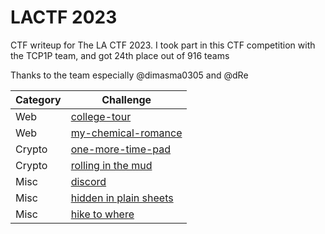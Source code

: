 # LACTF 2023
CTF writeup for The LA CTF 2023. I took part in this CTF competition with the TCP1P team, and got 24th place out of 916 teams

Thanks to the team especially @dimasma0305 and @dRe

| Category | Challenge |
| --- | --- |
| Web | [college-tour](/LA%20CTF%202023/college-tour/)
| Web | [my-chemical-romance](/LA%20CTF%202023/my-chemical-romance/)
| Crypto | [one-more-time-pad](/LA%20CTF%202023/one-more-time-pad/)
| Crypto | [rolling in the mud](/LA%20CTF%202023/rolling%20in%20the%20mud/)
| Misc | [discord](/LA%20CTF%202023/discord/)
| Misc | [hidden in plain sheets](/LA%20CTF%202023/hidden%20in%20plain%20sheets/)
| Misc | [hike to where](/LA%20CTF%202023/hike%20to%20where/)
